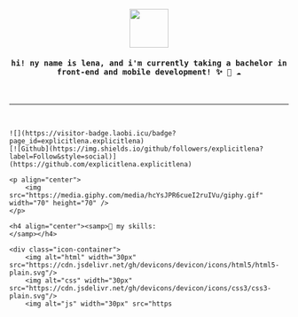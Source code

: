 <!DOCTYPE html>
<html lang="en">
<head>
    <meta charset="UTF-8">
    <meta name="viewport" content="width=device-width, initial-scale=1.0">
    <title>Profile</title>
    <style>
        .icon-container {
            display: flex;
            align-items: center;
            justify-content: center;
            gap: 10px; /* Adjust the gap as needed */
            flex-wrap: wrap; /* Ensures icons wrap if they don't fit in one line */
        }
        .icon-container img {
            margin: 5px; /* Optional: Adds margin around each icon for spacing */
        }
    </style>
</head>
<body>
    <p align="center">
        <img src="https://media.giphy.com/media/kcwaVQJLWCqcK1s8zW/giphy.gif" width="70" height="70" />
    </p>
    <h4 align="center"><samp> hi! ny name is lena, and i'm currently taking a bachelor in front-end and mobile development! ✨ 🌱 ☁️ </samp></h4>
    <br>
    <hr>
    <br>

    ![](https://visitor-badge.laobi.icu/badge?page_id=explicitlena.explicitlena)
    [![Github](https://img.shields.io/github/followers/explicitlena?label=Follow&style=social)](https://github.com/explicitlena.explicitlena)

    <p align="center">
        <img src="https://media.giphy.com/media/hcYsJPR6cueI2ruIVu/giphy.gif" width="70" height="70" />
    </p> 

    <h4 align="center"><samp>🌱 my skills:
    </samp></h4>

    <div class="icon-container">
        <img alt="html" width="30px" src="https://cdn.jsdelivr.net/gh/devicons/devicon/icons/html5/html5-plain.svg"/>
        <img alt="css" width="30px" src="https://cdn.jsdelivr.net/gh/devicons/devicon/icons/css3/css3-plain.svg"/>
        <img alt="js" width="30px" src="https

